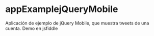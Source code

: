 appExamplejQueryMobile
======================

Aplicación de ejemplo de jQuery Mobile, que muestra tweets de una cuenta. Demo en jsfiddle 